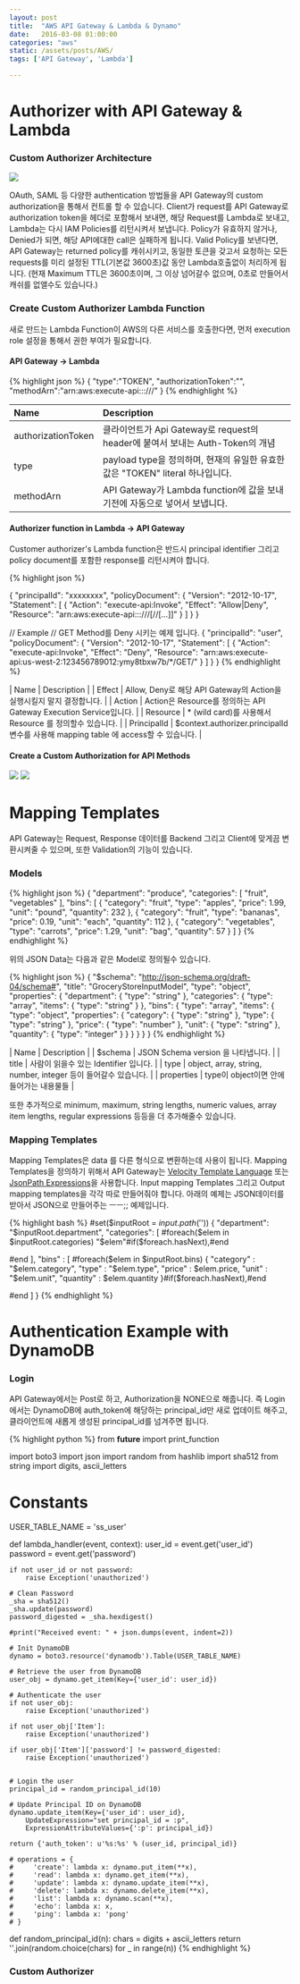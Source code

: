 ```yaml
---
layout: post
title:  "AWS API Gateway & Lambda & Dynamo"
date:   2016-03-08 01:00:00
categories: "aws"
static: /assets/posts/AWS/
tags: ['API Gateway', 'Lambda']

---
```


# Authorizer with API Gateway & Lambda 

### Custom Authorizer Architecture

<img src="{{ page.static }}custom-auth-workflow.png" class="img-responsive img-rounded">

OAuth, SAML 등 다양한 authentication 방법들을 API Gateway의 custom authorization을 통해서 컨트롤 할 수 있습니다.
Client가 request를 API Gateway로 authorization token을 헤더로 포함해서 보내면, 해당 Request를 Lambda로 보내고, 
Lambda는 다시 IAM Policies를 리턴시켜서 보냅니다. Policy가 유효하지 않거나, Denied가 되면, 해당 API에대한 call은 실패하게 됩니다.
Valid Policy를 보낸다면, API Gateway는 returned policy를 캐쉬시키고, 동일한 토큰을 갖고서 요청하는 모든 requests를 
미리 설정된 TTL(기본값 3600초)값 동안 Lambda호출없이 처리하게 됩니다.
(현재 Maximum TTL은 3600초이며, 그 이상 넘어갈수 없으며, 0초로 만들어서 캐쉬를 없앨수도 있습니다.)

### Create Custom Authorizer Lambda Function

새로 만드는 Lambda Function이 AWS의 다른 서비스를 호출한다면, 먼저 execution role 설정을 통해서 권한 부여가 필요합니다.


#### **API Gateway -> Lambda**

{% highlight json %}
{
    "type":"TOKEN",
    "authorizationToken":"<caller-supplied-token>",
    "methodArn":"arn:aws:execute-api:<regionId>:<accountId>:<apiId>/<stage>/<method>/<resourcePath>"
}
{% endhighlight %}

| Name | Description |
|:-----|:------------|
| authorizationToken | 클라이언트가 Api Gateway로 request의 header에 붙여서 보내는 Auth-Token의 개념 |
| type | payload type을 정의하며, 현재의 유일한 유효한 값은 "TOKEN" literal 하나입니다. |
| methodArn | API Gateway가 Lambda function에 값을 보내기전에 자동으로 넣어서 보냅니다. |

#### **Authorizer function in Lambda -> API Gateway**

Customer authorizer's Lambda function은 반드시 principal identifier 그리고 policy document를 포함한 response를 리턴시켜야 합니다.

{% highlight json %}

{
  "principalId": "xxxxxxxx",
  "policyDocument": {
    "Version": "2012-10-17",
    "Statement": [
      {
        "Action": "execute-api:Invoke",
        "Effect": "Allow|Deny",
        "Resource": "arn:aws:execute-api:<regionId>:<accountId>:<appId>/<stage>/<httpVerb>/[<resource>/<httpVerb>/[...]]"
      }
    ]
  }
}

// Example
// GET Method를 Deny 시키는 예제 입니다.
{
  "principalId": "user",
  "policyDocument": {
    "Version": "2012-10-17",
    "Statement": [
      {
        "Action": "execute-api:Invoke",
        "Effect": "Deny",
        "Resource": "arn:aws:execute-api:us-west-2:123456789012:ymy8tbxw7b/*/GET/"
      }
    ]
  }
}
{% endhighlight %}

| Name | Description |
| Effect | Allow, Deny로 해당 API Gateway의 Action을 실행시킬지 말지 결정합니다. |
| Action | Action은 Resource를 정의하는 API Gateway Execution Service입니다. |
| Resource | * (wild card)를 사용해서 Resource 를 정의할수 있습니다. |
| PrincipalId | $context.authorizer.principalId 변수를 사용해 mapping table 에 access할 수 있습니다. |

#### Create a Custom Authorization for API Methods

<img src="{{ page.static }}gateway_authorizer.png" class="img-responsive img-rounded">

<img src="{{ page.static }}custom-auth-set-authorizer-on-method.png" class="img-responsive img-rounded">


# Mapping Templates

API Gateway는 Request, Response 데이터를 Backend 그리고 Client에 맞게끔 변환시켜줄 수 있으며, 또한 Validation의 기능이 있습니다.

### Models

{% highlight json %}
{
  "department": "produce",
  "categories": [
    "fruit",
    "vegetables"
  ],
  "bins": [
    {
      "category": "fruit",
      "type": "apples",
      "price": 1.99,
      "unit": "pound",
      "quantity": 232
    },
    {
      "category": "fruit",
      "type": "bananas",
      "price": 0.19,
      "unit": "each",
      "quantity": 112
    },
    {
      "category": "vegetables",
      "type": "carrots",
      "price": 1.29,
      "unit": "bag",
      "quantity": 57
    }
  ]
}
{% endhighlight %}

위의 JSON Data는 다음과 같은 Model로 정의될수 있습니다. 



{% highlight json %}
{
  "$schema": "http://json-schema.org/draft-04/schema#",
  "title": "GroceryStoreInputModel",
  "type": "object",
  "properties": {
    "department": { "type": "string" },
    "categories": {
      "type": "array",
      "items": { "type": "string" }
    },
    "bins": {
      "type": "array",
      "items": {
        "type": "object",
        "properties": {
          "category": { "type": "string" },
          "type": { "type": "string" },
          "price": { "type": "number" },
          "unit": { "type": "string" },
          "quantity": { "type": "integer" }
        }
      }
    }
  }
}
{% endhighlight %}

| Name | Description |
| $schema | JSON Schema version 을 나타냅니다.  |
| title | 사람이 읽을수 있는 Identifier 입니다. |
| type | object, array, string, number, integer 등이 들어갈수 있습니다. |
| properties | type이 object이면 안에 들어가는 내용물들 | 

또한 추가적으로 minimum, maximum, string lengths, numeric values, array item lengths, regular expressions 등등을
더 추가해줄수 있습니다.

### Mapping Templates

Mapping Templates은 data 를 다른 형식으로 변환하는데 사용이 됩니다. 
Mapping Templates을 정의하기 위해서 API Gateway는 [Velocity Template Language][Velocity] 
또는 [JsonPath Expressions][JSON Path]을 사용합니다. 
Input mapping Templates 그리고 Output mapping templates을 각각 따로 만들어줘야 합니다.
아래의 예제는 JSON데이터를 받아서 JSON으로 만들어주는 ㅡㅡ;; 예제입니다.

{% highlight bash %}
#set($inputRoot = $input.path('$'))
{
  "department": "$inputRoot.department",
  "categories": [
#foreach($elem in $inputRoot.categories)
    "$elem"#if($foreach.hasNext),#end
        
#end
  ],
  "bins" : [
#foreach($elem in $inputRoot.bins)
    {
      "category" : "$elem.category",
      "type" : "$elem.type",
      "price" : $elem.price,
      "unit" : "$elem.unit",
      "quantity" : $elem.quantity
    }#if($foreach.hasNext),#end
        
#end
  ]
}
{% endhighlight %}


# Authentication Example with DynamoDB


### Login

API Gateway에서는 Post로 하고, Authorization을 NONE으로 해줍니다.
즉 Login에서는 DynamoDB에 auth_token에 해당하는 principal_id만 새로 업데이트 해주고, 클라이언트에 새롭게 생성된
principal_id를 넘겨주면 됩니다. 



{% highlight python %}
from __future__ import print_function

import boto3
import json
import random
from hashlib import sha512
from string import digits, ascii_letters

# Constants
USER_TABLE_NAME = 'ss_user'

def lambda_handler(event, context):
    user_id = event.get('user_id')
    password = event.get('password')
    
    if not user_id or not password:
        raise Exception('unauthorized')
    
    # Clean Password
    _sha = sha512()
    _sha.update(password)
    password_digested = _sha.hexdigest()
    
    #print("Received event: " + json.dumps(event, indent=2))
    
    # Init DynamoDB
    dynamo = boto3.resource('dynamodb').Table(USER_TABLE_NAME)
    
    # Retrieve the user from DynamoDB
    user_obj = dynamo.get_item(Key={'user_id': user_id})
    
    # Authenticate the user
    if not user_obj:
        raise Exception('unauthorized')
        
    if not user_obj['Item']:
        raise Exception('unauthorized')
    
    if user_obj['Item']['password'] != password_digested:
        raise Exception('unauthorized')
    
    
    # Login the user
    principal_id = random_principal_id(10)
    
    # Update Principal ID on DynamoDB
    dynamo.update_item(Key={'user_id': user_id}, 
        UpdateExpression="set principal_id = :p",
        ExpressionAttributeValues={':p': principal_id})
    
    return {'auth_token': u'%s:%s' % (user_id, principal_id)}
    
    # operations = {
    #     'create': lambda x: dynamo.put_item(**x),
    #     'read': lambda x: dynamo.get_item(**x),
    #     'update': lambda x: dynamo.update_item(**x),
    #     'delete': lambda x: dynamo.delete_item(**x),
    #     'list': lambda x: dynamo.scan(**x),
    #     'echo': lambda x: x,
    #     'ping': lambda x: 'pong'
    # }
        
def random_principal_id(n):
    chars =  digits + ascii_letters
    return ''.join(random.choice(chars) for _ in range(n))
{% endhighlight %}



### Custom Authorizer 




[Velocity]: http://velocity.apache.org/engine/devel/vtl-reference.html
[JSON Path]: http://goessner.net/articles/JsonPath/